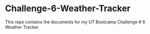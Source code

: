 # Challenge-6-Weather-Tracker
This repo contains the documents for my UT Bootcamp Challenge # 6 Weather Tracker.
